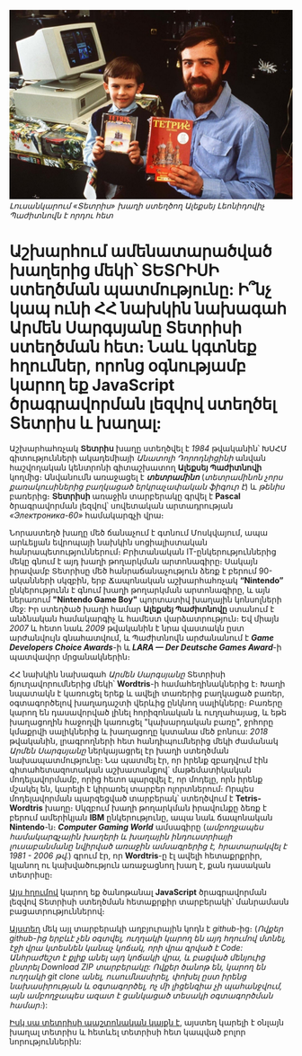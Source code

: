 ![Alexey Pajitnov](./images/tetris.jpg)
_Լուսանկարում «Տետրիս» խաղի ստեղծող Ալեքսեյ Լեոնիդովիչ Պաժիտնովն է որդու հետ_

# Աշխարհում ամենատարածված խաղերից մեկի՝ ՏԵՏՐԻՍԻ ստեղծման պատմությունը: Ի՞նչ կապ ունի ՀՀ նախկին նախագահ Արմեն Սարգսյանը Տետրիսի ստեղծման հետ։ Նաև կգտնեք հղումներ, որոնց օգնությամբ կարող եք JavaScript ծրագրավորման լեզվով ստեղծել Տետրիս և խաղալ:

Աշխարհահռչակ **Տետրիս** խաղը ստեղծվել է _1984_ թվականին՝ ԽՍՀՄ գիտությունների ակադեմիայի _Անատոլի Դորոդնիցինի_ անվան հաշվողական կենտրոնի գիտաշխատող **Ալեքսեյ Պաժիտնովի** կողմից։ Անվանումն առաջացել է **_տետրամինո_** (_տետրամինոն չորս քառակուսիներից բաղկացած երկրաչափական ֆիգուր է_) և _թենիս_ բառերից։ **Տետրիսի** առաջին տարբերակը գրվել է **Pascal** ծրագրավորման լեզվով՝ սովետական արտադրության _«Электроника-60»_ համակարգչի վրա։

Նորաստեղծ խաղը մեծ ճանաչում է գտնում Մոսկվայում, ապա արևելյան եվրոպայի նախկին սոցիալիստական հանրապետություններում։ Բրիտանական IT-ընկերություններից մեկը գնում է այդ խաղի թողարկման արտոնագիրը։ Սակայն իրավամբ Տետրիսը մեծ հանրաճանաչություն ձեռք է բերում 90-ականների սկզբին, երբ Ճապոնական աշխարհահռչակ **“Nintendo”** ընկերությունն է գնում խաղի թողարկման արտոնագիրը, և այն ներառում **"Nintendo Game Boy"** պորտատիվ խաղային կոնսոլների մեջ: Իր ստեղծած խաղի համար **Ալեքսեյ Պաժիտնովը** ստանում է անձնական համակարգիչ և համեստ վարձատրություն։ Եվ միայն _2007_ և հետո նաև _2009_ թվականին է նրա վաստակն ըստ արժանվույն գնահատվում, և Պաժիտնովն արժանանում է **_Game Developers Choice Awards_**-ի և **_LARA — Der Deutsche Games Award_**-ի պատվավոր մրցանակներին։

ՀՀ նախկին նախագահ _Արմեն Սարգսյանը_ Տետրիսի ճյուղավորումներից մեկի՝ **Wordtris**-ի համահեղինակներից է։ Խաղի նպատակն է կառուցել երեք և ավելի տառերից բաղկացած բառեր, օգտագործելով խաղադաշտի վերևից ընկնող սալիկները։ Բառերը կարող են դասավորված լինել հորիզոնական և ուղղահայաց, և եթե խաղացողին հաջողվի կառուցել "կախարդական բառը", ջրհորը կմաքրվի սալիկներից և խաղացողը կստանա մեծ բոնուս: _2018_ թվականին, լրագրողների հետ հանդիպումներից մեկի ժամանակ _Արմեն Սարգսյանը_ ներկայացրել էր խաղի ստեղծման նախապատմությունը։ Նա պատմել էր, որ իրենք զբաղվում էին գիտահետազոտական աշխատանքով` մաթեմատիկական մոդելավորմամբ, որից հետո պարզվել է, որ մոդելը, որն իրենք մշակել են, կարելի է կիրառել տարբեր ոլորտներում։ Որպես մոդելավորման պարզեցված տարբերակ՝ ստեղծվում է **Tetris-Wordtris** խաղը։ Սկզբում խաղի թողարկման իրավունքը ձեռք է բերում ամերիկյան **IBM** ընկերությունը, ապա նաև ճապոնական **Nintendo**-ն։ **_Computer Gaming World_** ամսագիրը (_ամբողջապես համակարգչային խաղերի և խաղային ինդուստրիայի լուսաբանմանը նվիրված առաջին ամսագրերից է, հրատարակվել է 1981 - 2006 թվ․_) գրում էր, որ **Wordtris**-ը էլ ավելի հետաքրքրիր, կլանող ու կախվածություն առաջացնող խաղ է, քան դասական տետրիսը։

[Այս հղումով](https://www.freecodecamp.org/news/learn-javascript-by-creating-a-tetris-game/?fbclid=IwAR07IBM3AxjTMbwu9TUR0TJkT50wkFyOV1Nku4IUOjL3NkxLTN-_DgiASkE) կարող եք ծանոթանալ **JavaScript** ծրագրավորման լեզվով Տետրիսի ստեղծման հետաքրքիր տարբերակի՝ մանրամասն բացատրություններով։

[Այստեղ](https://github.com/h0vhann1syan/tetris) մեկ այլ տարբերակի աղբյուրային կոդն է _github_-ից։ (_Ովքեր github-ից երբևէ չեն օգտվել, ուղղակի կարող են այդ հղումով մտնել, էջի վրա կտեսնեն կանաչ կոճակ, որի վրա գրված է Code: Անհրաժեշտ է քլիք անել այդ կոճակի վրա, և բացված մենյուից ընտրել Download ZIP տարբերակը: Ովքեր ծանոթ են, կարող են ուղղակի git clone անել, ուսումնասիրել, փոխել ըստ իրենց նախասիրության և օգտագործել, ոչ մի լիցենզիա չի պահանջվում, այն ամբողջապես ազատ է ցանկացած տեսակի օգտագործման համար։_):

[Իսկ սա տետրիսի պաշտոնական կայքն է](https://tetris.com/), այստեղ կարելի է օնլայն խաղալ տետրիս և հետևել տետրիսի հետ կապված բոլոր նորություններին:
